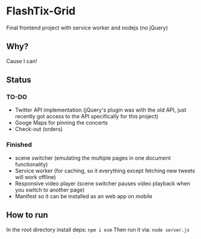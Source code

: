 # FlashTix-Grid
Final frontend project with service worker and nodejs (no jQuery)

## Why?
Cause I can!

## Status

### TO-DO

 * Twitter API implementation (jQuery's plugin was with the old API, just recently got access to the API specifically for this project)
 * Googe Maps for pinning the concerts
 * Check-out (orders)

### Finished

 * scene switcher (emulating the multiple pages in one document functionality)
 * Service worker (for caching, so it everything except fetching new tweets will work offline)
 * Responsive video player (scene switcher pauses video playback when you switch to another page)
 * Manifest so it can be installed as an web app on mobile

## How to run
In the root directory install deps:
`npm i esm`
Then run it via:
`node server.js`
